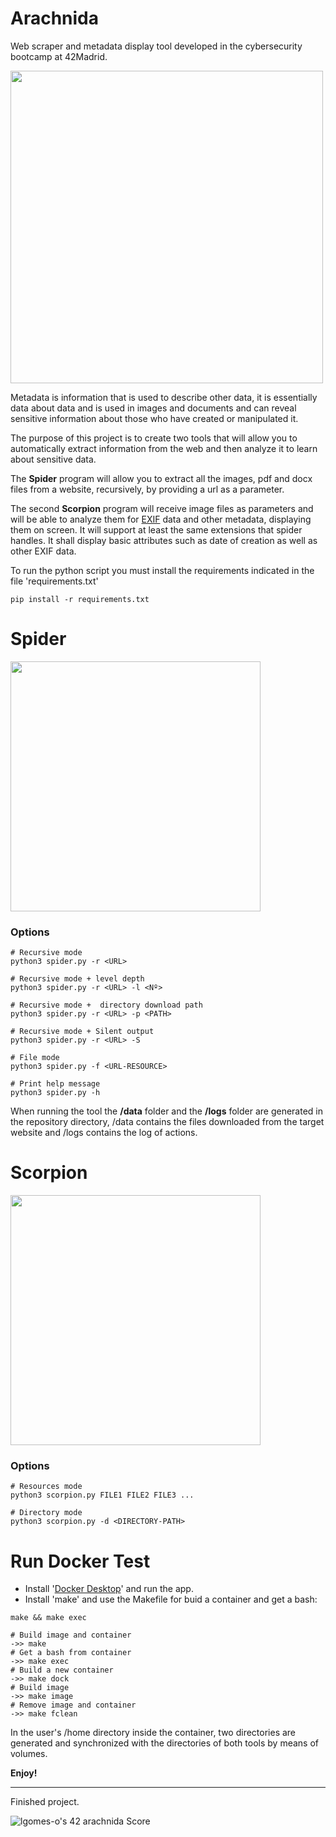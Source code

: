 # Arachnida
Web scraper and metadata display tool developed in the cybersecurity bootcamp at 42Madrid.

<img src='https://media.giphy.com/media/3oz8xC4rcE2A7onfoc/giphy.gif' width=500 heigth=500/>

Metadata is information that is used to describe other data, it is essentially data about data and is used in images 
and documents and can reveal sensitive information about those who have created or manipulated it.

The purpose of this project is to create two tools that will allow you to automatically extract information from 
the web and then analyze it to learn about sensitive data.

The **Spider** program will allow you to extract all the images, pdf and docx files from a website, recursively, by providing a url as a parameter.

The second **Scorpion** program will receive image files as parameters and will be able to analyze them for [EXIF](https://en.wikipedia.org/wiki/Exif) data and other metadata, displaying them on screen. 
It will support at least the same extensions that spider handles. It shall display basic attributes such as date of creation as well as other EXIF data.

To run the python script you must install the requirements indicated in the file 'requirements.txt'
```
pip install -r requirements.txt
```

# Spider
<img src='https://media.giphy.com/media/n8cIlujV4OoClykKMt/giphy.gif' width=400 heigth=400/>

### Options
```
# Recursive mode
python3 spider.py -r <URL>

# Recursive mode + level depth
python3 spider.py -r <URL> -l <Nº>

# Recursive mode +  directory download path
python3 spider.py -r <URL> -p <PATH>

# Recursive mode + Silent output
python3 spider.py -r <URL> -S

# File mode 
python3 spider.py -f <URL-RESOURCE>

# Print help message
python3 spider.py -h
```
When running the tool the **/data** folder and the **/logs** folder are generated in the repository directory, 
/data contains the files downloaded from the target website and /logs contains the log of actions. 

# Scorpion
<img src='https://media.giphy.com/media/5n3ZO8jVcAQow/giphy.gif' width=400 heigth=400/>

### Options
```
# Resources mode
python3 scorpion.py FILE1 FILE2 FILE3 ...

# Directory mode
python3 scorpion.py -d <DIRECTORY-PATH>
```

# Run Docker Test
- Install '[Docker Desktop](https://www.docker.com/products/docker-desktop/)' and run the app.
- Install 'make' and use the Makefile for buid a container and get a bash:
```
make && make exec
```
```
# Build image and container
->> make
# Get a bash from container
->> make exec
# Build a new container
->> make dock
# Build image
->> make image
# Remove image and container
->> make fclean
```
In the user's /home directory inside the container, two directories are generated and synchronized 
with the directories of both tools by means of volumes.

**Enjoy!**

---
Finished project.

![lgomes-o's 42 arachnida Score](https://badge42.vercel.app/api/v2/cl4osmqtg006109jvtxcd7k3u/project/2726915)
